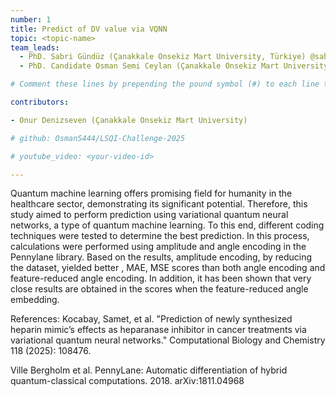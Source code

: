 ```yaml
---
number: 1
title: Predict of DV value via VQNN
topic: <topic-name>
team_leads:
  - PhD. Sabri Gündüz (Çanakkale Onsekiz Mart University, Türkiye) @sabrigunduz
  - PhD. Candidate Osman Semi Ceylan (Çanakkale Onsekiz Mart University, Türkiye) @OsmanS4444

# Comment these lines by prepending the pound symbol (#) to each line to hide these elements

contributors:

- Onur Denizseven (Çanakkale Onsekiz Mart University)

# github: OsmanS444/LSQI-Challenge-2025

# youtube_video: <your-video-id>

---
```


Quantum machine learning offers promising field for humanity in the healthcare sector, demonstrating its significant potential. Therefore, this study aimed to perform prediction using variational quantum neural networks, a type of quantum machine learning. To this end, different coding techniques were tested to determine the best prediction. In this process, calculations were performed using amplitude and angle encoding in the Pennylane library. Based on the results, amplitude encoding, by reducing the dataset, yielded better , MAE, MSE scores than both angle encoding and feature-reduced angle encoding. In addition, it has been shown that very close results are obtained in the scores when the feature-reduced angle embedding.

References:
Kocabay, Samet, et al. "Prediction of newly synthesized heparin mimic’s effects as heparanase inhibitor in cancer treatments via variational quantum neural networks." Computational Biology and Chemistry 118 (2025): 108476.

Ville Bergholm et al. PennyLane: Automatic differentiation of hybrid quantum-classical computations. 2018. arXiv:1811.04968
